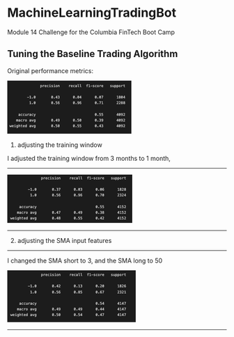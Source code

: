 # MachineLearningTradingBot
Module 14 Challenge for the Columbia FinTech Boot Camp


## Tuning the Baseline Trading Algorithm

Original performance metrics:

![original_metrics](https://github.com/vincentsgarzi/MachineLearningTradingBot/blob/main/Resources/original.png)

1. adjusting the training window

I adjusted the training window from 3 months to 1 month,

---
![1m_training_window](https://github.com/vincentsgarzi/MachineLearningTradingBot/blob/main/Resources/1m_window.png)

---
2. adjusting the SMA input features
---

I changed the SMA short to 3, and the SMA long to 50

![sw3_lw50_image](https://github.com/vincentsgarzi/MachineLearningTradingBot/blob/main/Resources/sw3_lw50.png)

---
